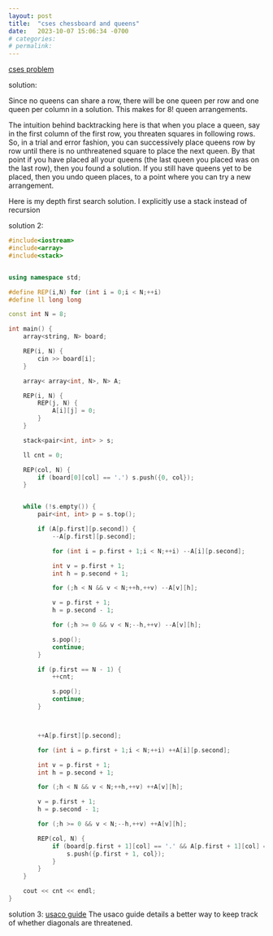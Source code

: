 ```yaml
---
layout: post
title:  "cses chessboard and queens"
date:   2023-10-07 15:06:34 -0700
# categories:
# permalink:
---
```


[cses problem](https://cses.fi/problemset/task/1624/)

solution:

Since no queens can share a row, there will be one queen per row and one queen per column in a solution. This makes for 8! queen arrangements.

The intuition behind backtracking here is that when you place a queen, say in the first column of the first row, you threaten squares in following rows. So, in a trial and error fashion, you can successively place queens row by row until there is no unthreatened square to place the next queen. By that point if you have placed all your queens (the last queen you placed was on the last row), then you found a solution. If you still have queens yet to be placed, then you undo queen places, to a point where you can try a new arrangement.

Here is my depth first search solution. I explicitly use a stack instead of recursion

solution 2:
```c++
#include<iostream>
#include<array>
#include<stack>


using namespace std;

#define REP(i,N) for (int i = 0;i < N;++i)
#define ll long long

const int N = 8;

int main() {
	array<string, N> board;

	REP(i, N) {
		cin >> board[i];
	}

	array< array<int, N>, N> A;

	REP(i, N) {
		REP(j, N) {
			A[i][j] = 0;
		}
	}

	stack<pair<int, int> > s;

	ll cnt = 0;

	REP(col, N) {
		if (board[0][col] == '.') s.push({0, col});
	}


	while (!s.empty()) {
		pair<int, int> p = s.top();

		if (A[p.first][p.second]) {
			--A[p.first][p.second];

			for (int i = p.first + 1;i < N;++i) --A[i][p.second];

			int v = p.first + 1;
			int h = p.second + 1;

			for (;h < N && v < N;++h,++v) --A[v][h];

			v = p.first + 1;
			h = p.second - 1;

			for (;h >= 0 && v < N;--h,++v) --A[v][h];

			s.pop();
			continue;
		}

		if (p.first == N - 1) {
			++cnt;

			s.pop();
			continue;
		}



		++A[p.first][p.second];

		for (int i = p.first + 1;i < N;++i) ++A[i][p.second];

		int v = p.first + 1;
		int h = p.second + 1;

		for (;h < N && v < N;++h,++v) ++A[v][h];

		v = p.first + 1;
		h = p.second - 1;

		for (;h >= 0 && v < N;--h,++v) ++A[v][h];

		REP(col, N) {
			if (board[p.first + 1][col] == '.' && A[p.first + 1][col] == 0) {
				s.push({p.first + 1, col});
			}
		}
	}

	cout << cnt << endl;
}

```

solution 3:
[usaco guide](https://usaco.guide/bronze/complete-rec?lang=cpp#backtracking)
The usaco guide details a better way to keep track of whether diagonals are threatened.
